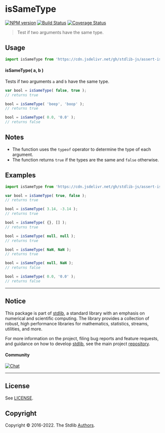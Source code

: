 <!--

@license Apache-2.0

Copyright (c) 2021 The Stdlib Authors.

Licensed under the Apache License, Version 2.0 (the "License");
you may not use this file except in compliance with the License.
You may obtain a copy of the License at

   http://www.apache.org/licenses/LICENSE-2.0

Unless required by applicable law or agreed to in writing, software
distributed under the License is distributed on an "AS IS" BASIS,
WITHOUT WARRANTIES OR CONDITIONS OF ANY KIND, either express or implied.
See the License for the specific language governing permissions and
limitations under the License.

-->

# isSameType

[![NPM version][npm-image]][npm-url] [![Build Status][test-image]][test-url] [![Coverage Status][coverage-image]][coverage-url] <!-- [![dependencies][dependencies-image]][dependencies-url] -->

> Test if two arguments have the same type.



<section class="usage">

## Usage

```javascript
import isSameType from 'https://cdn.jsdelivr.net/gh/stdlib-js/assert-is-same-type@deno/mod.js';
```

#### isSameType( a, b )

Tests if two arguments `a` and `b` have the same type.

```javascript
var bool = isSameType( false, true );
// returns true

bool = isSameType( 'beep', 'boop' );
// returns true

bool = isSameType( 0.0, '0.0' );
// returns false
```

</section>

<!-- /.usage -->

<section class="notes">

## Notes

-   The function uses the `typeof` operator to determine the type of each argument.
-   The function returns `true` if the types are the same and `false` otherwise.

</section>

<!-- /.notes -->

<section class="examples">

## Examples

<!-- eslint no-undef: "error" -->

```javascript
import isSameType from 'https://cdn.jsdelivr.net/gh/stdlib-js/assert-is-same-type@deno/mod.js';

var bool = isSameType( true, false );
// returns true

bool = isSameType( 3.14, -3.14 );
// returns true

bool = isSameType( {}, [] );
// returns true

bool = isSameType( null, null );
// returns true

bool = isSameType( NaN, NaN );
// returns true

bool = isSameType( null, NaN );
// returns false

bool = isSameType( 0.0, '0.0' );
// returns false
```

</section>

<!-- /.examples -->

<!-- Section for related `stdlib` packages. Do not manually edit this section, as it is automatically populated. -->

<section class="related">

</section>

<!-- /.related -->

<!-- Section for all links. Make sure to keep an empty line after the `section` element and another before the `/section` close. -->


<section class="main-repo" >

* * *

## Notice

This package is part of [stdlib][stdlib], a standard library with an emphasis on numerical and scientific computing. The library provides a collection of robust, high performance libraries for mathematics, statistics, streams, utilities, and more.

For more information on the project, filing bug reports and feature requests, and guidance on how to develop [stdlib][stdlib], see the main project [repository][stdlib].

#### Community

[![Chat][chat-image]][chat-url]

---

## License

See [LICENSE][stdlib-license].


## Copyright

Copyright &copy; 2016-2022. The Stdlib [Authors][stdlib-authors].

</section>

<!-- /.stdlib -->

<!-- Section for all links. Make sure to keep an empty line after the `section` element and another before the `/section` close. -->

<section class="links">

[npm-image]: http://img.shields.io/npm/v/@stdlib/assert-is-same-type.svg
[npm-url]: https://npmjs.org/package/@stdlib/assert-is-same-type

[test-image]: https://github.com/stdlib-js/assert-is-same-type/actions/workflows/test.yml/badge.svg?branch=main
[test-url]: https://github.com/stdlib-js/assert-is-same-type/actions/workflows/test.yml?query=branch:main

[coverage-image]: https://img.shields.io/codecov/c/github/stdlib-js/assert-is-same-type/main.svg
[coverage-url]: https://codecov.io/github/stdlib-js/assert-is-same-type?branch=main

<!--

[dependencies-image]: https://img.shields.io/david/stdlib-js/assert-is-same-type.svg
[dependencies-url]: https://david-dm.org/stdlib-js/assert-is-same-type/main

-->

[chat-image]: https://img.shields.io/gitter/room/stdlib-js/stdlib.svg
[chat-url]: https://gitter.im/stdlib-js/stdlib/

[stdlib]: https://github.com/stdlib-js/stdlib

[stdlib-authors]: https://github.com/stdlib-js/stdlib/graphs/contributors

[umd]: https://github.com/umdjs/umd
[es-module]: https://developer.mozilla.org/en-US/docs/Web/JavaScript/Guide/Modules

[deno-url]: https://github.com/stdlib-js/assert-is-same-type/tree/deno
[umd-url]: https://github.com/stdlib-js/assert-is-same-type/tree/umd
[esm-url]: https://github.com/stdlib-js/assert-is-same-type/tree/esm

[stdlib-license]: https://raw.githubusercontent.com/stdlib-js/assert-is-same-type/main/LICENSE

<!-- <related-links> -->

<!-- </related-links> -->

</section>

<!-- /.links -->
